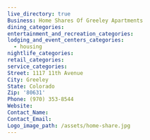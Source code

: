 ```yaml
---
live_directory: true
Business: Home Shares Of Greeley Apartments
dining_categories:
entertainment_and_recreation_categories:
lodging_and_event_centers_categories:
  - housing
nightlife_categories:
retail_categories:
service_categories:
Street: 1117 11th Avenue
City: Greeley
State: Colorado
Zip: '80631'
Phone: (970) 353-8544
Website:
Contact_Name:
Contact_Email:
Logo_image_path: /assets/home-share.jpg
---
```


